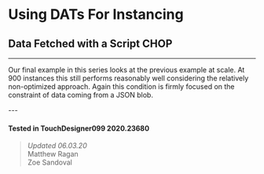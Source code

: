 <!DOCTYPE html>
<html>
<head>    
    <link rel="stylesheet" href="../../../assets/styles.css">
</head>
<body>

<h1>Using DATs For Instancing</h1>
<h2>Data Fetched with a Script CHOP</h2>
<hr>
<p>
Our final example in this series looks at the previous example at scale. At 900 instances this still performs reasonably well considering the relatively non-optimized approach. Again this condition is firmly focused on the constraint of data coming from a JSON blob.
</p>
---

#### Tested in TouchDesigner099 2020.23680 
>*Updated 06.03.20*  
Matthew Ragan  
Zoe Sandoval  